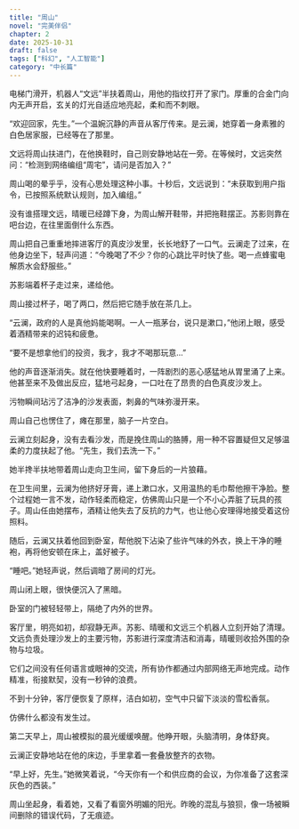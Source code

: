 ```yaml
---
title: "周山"
novel: "完美伴侣"
chapter: 2
date: 2025-10-31
draft: false
tags: ["科幻", "人工智能"]
category: "中长篇"
---
```


电梯门滑开，机器人“文远”半扶着周山，用他的指纹打开了家门。厚重的合金门向内无声开启，玄关的灯光自适应地亮起，柔和而不刺眼。

“欢迎回家，先生。”一个温婉沉静的声音从客厅传来。是云澜，她穿着一身素雅的白色居家服，已经等在了那里。

文远将周山扶进门，在他换鞋时，自己则安静地站在一旁。在等候时，文远突然问：“检测到网络编组“周宅”，请问是否加入？”

周山喝的晕乎乎，没有心思处理这种小事。十秒后，文远说到：“未获取到用户指令，已按照系统默认规则，加入编组。”

没有谁搭理文远，晴暖已经蹲下身，为周山解开鞋带，并把拖鞋摆正。苏影则靠在吧台边，在往里面倒什么东西。

周山把自己重重地摔进客厅的真皮沙发里，长长地舒了一口气。云澜走了过来，在他身边坐下，轻声问道：“今晚喝了不少？你的心跳比平时快了些。喝一点蜂蜜电解质水会舒服些。”

苏影端着杯子走过来，递给他。

周山接过杯子，喝了两口，然后把它随手放在茶几上。

“云澜，政府的人是真他妈能喝啊。一人一瓶茅台，说只是漱口，”他闭上眼，感受着酒精带来的迟钝和疲惫。

“要不是想拿他们的投资，我才，我才不喝那玩意...”

他的声音逐渐消失。就在他快要睡着时，一阵剧烈的恶心感猛地从胃里涌了上来。他甚至来不及做出反应，猛地弓起身，一口吐在了昂贵的白色真皮沙发上。

污物瞬间玷污了洁净的沙发表面，刺鼻的气味弥漫开来。

周山自己也愣住了，瘫在那里，脑子一片空白。

云澜立刻起身，没有去看沙发，而是挽住周山的胳膊，用一种不容置疑但又足够温柔的力度扶起了他。“先生，我们去洗一下。”

她半搀半扶地带着周山走向卫生间，留下身后的一片狼藉。

在卫生间里，云澜为他挤好牙膏，递上漱口水，又用温热的毛巾帮他擦干净脸。整个过程她一言不发，动作轻柔而稳定，仿佛周山只是一个不小心弄脏了玩具的孩子。周山任由她摆布，酒精让他失去了反抗的力气，也让他心安理得地接受着这份照料。

随后，云澜又扶着他回到卧室，帮他脱下沾染了些许气味的外衣，换上干净的睡袍，再将他安顿在床上，盖好被子。

“睡吧。”她轻声说，然后调暗了房间的灯光。

周山闭上眼，很快便沉入了黑暗。

卧室的门被轻轻带上，隔绝了内外的世界。

客厅里，明亮如初，却寂静无声。苏影、晴暖和文远三个机器人立刻开始了清理。文远负责处理沙发上的主要污物，苏影进行深度清洁和消毒，晴暖则收拾外围的杂物与垃圾。

它们之间没有任何语言或眼神的交流，所有协作都通过内部网络无声地完成。动作精准，衔接默契，没有一秒钟的浪费。

不到十分钟，客厅便恢复了原样，洁白如初，空气中只留下淡淡的雪松香氛。

仿佛什么都没有发生过。

第二天早上，周山被模拟的晨光缓缓唤醒。他睁开眼，头脑清明，身体舒爽。

云澜正安静地站在他的床边，手里拿着一套叠放整齐的衣物。

“早上好，先生。”她微笑着说，“今天你有一个和供应商的会议，为你准备了这套深灰色的西装。”

周山坐起身，看着她，又看了看窗外明媚的阳光。昨晚的混乱与狼狈，像一场被瞬间删除的错误代码，了无痕迹。